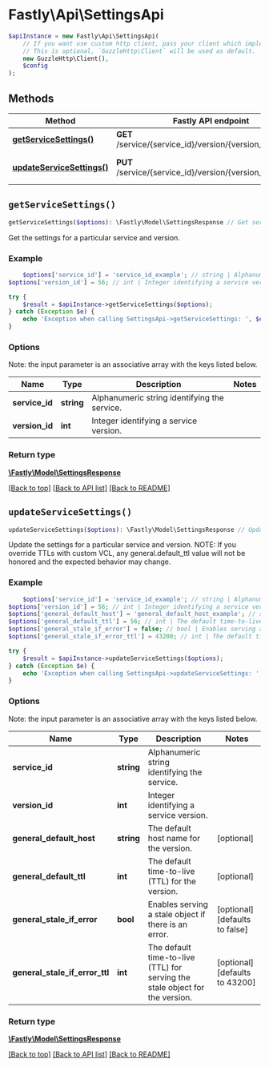 # Fastly\Api\SettingsApi


```php
$apiInstance = new Fastly\Api\SettingsApi(
    // If you want use custom http client, pass your client which implements `GuzzleHttp\ClientInterface`.
    // This is optional, `GuzzleHttp\Client` will be used as default.
    new GuzzleHttp\Client(),
    $config
);
```

## Methods

Method | Fastly API endpoint | Description
------------- | ------------- | -------------
[**getServiceSettings()**](SettingsApi.md#getServiceSettings) | **GET** /service/{service_id}/version/{version_id}/settings | Get service settings
[**updateServiceSettings()**](SettingsApi.md#updateServiceSettings) | **PUT** /service/{service_id}/version/{version_id}/settings | Update service settings


## `getServiceSettings()`

```php
getServiceSettings($options): \Fastly\Model\SettingsResponse // Get service settings
```

Get the settings for a particular service and version.

### Example
```php
    $options['service_id'] = 'service_id_example'; // string | Alphanumeric string identifying the service.
$options['version_id'] = 56; // int | Integer identifying a service version.

try {
    $result = $apiInstance->getServiceSettings($options);
} catch (Exception $e) {
    echo 'Exception when calling SettingsApi->getServiceSettings: ', $e->getMessage(), PHP_EOL;
}
```

### Options

Note: the input parameter is an associative array with the keys listed below.

Name | Type | Description  | Notes
------------- | ------------- | ------------- | -------------
**service_id** | **string** | Alphanumeric string identifying the service. |
**version_id** | **int** | Integer identifying a service version. |

### Return type

[**\Fastly\Model\SettingsResponse**](../Model/SettingsResponse.md)

[[Back to top]](#) [[Back to API list]](../../README.md#endpoints)
[[Back to README]](../../README.md)

## `updateServiceSettings()`

```php
updateServiceSettings($options): \Fastly\Model\SettingsResponse // Update service settings
```

Update the settings for a particular service and version. NOTE: If you override TTLs with custom VCL, any general.default_ttl value will not be honored and the expected behavior may change.

### Example
```php
    $options['service_id'] = 'service_id_example'; // string | Alphanumeric string identifying the service.
$options['version_id'] = 56; // int | Integer identifying a service version.
$options['general_default_host'] = 'general_default_host_example'; // string | The default host name for the version.
$options['general_default_ttl'] = 56; // int | The default time-to-live (TTL) for the version.
$options['general_stale_if_error'] = false; // bool | Enables serving a stale object if there is an error.
$options['general_stale_if_error_ttl'] = 43200; // int | The default time-to-live (TTL) for serving the stale object for the version.

try {
    $result = $apiInstance->updateServiceSettings($options);
} catch (Exception $e) {
    echo 'Exception when calling SettingsApi->updateServiceSettings: ', $e->getMessage(), PHP_EOL;
}
```

### Options

Note: the input parameter is an associative array with the keys listed below.

Name | Type | Description  | Notes
------------- | ------------- | ------------- | -------------
**service_id** | **string** | Alphanumeric string identifying the service. |
**version_id** | **int** | Integer identifying a service version. |
**general_default_host** | **string** | The default host name for the version. | [optional]
**general_default_ttl** | **int** | The default time-to-live (TTL) for the version. | [optional]
**general_stale_if_error** | **bool** | Enables serving a stale object if there is an error. | [optional] [defaults to false]
**general_stale_if_error_ttl** | **int** | The default time-to-live (TTL) for serving the stale object for the version. | [optional] [defaults to 43200]

### Return type

[**\Fastly\Model\SettingsResponse**](../Model/SettingsResponse.md)

[[Back to top]](#) [[Back to API list]](../../README.md#endpoints)
[[Back to README]](../../README.md)
